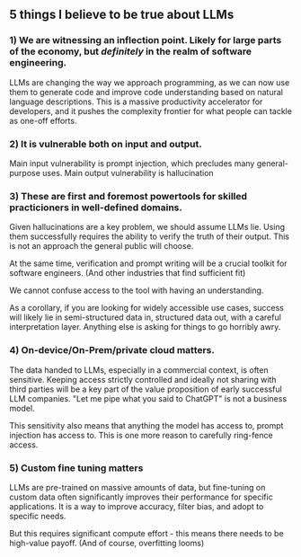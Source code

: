 5 things I believe to be true about LLMs
-----------------------------------------

### 1) We are witnessing an inflection point. Likely for large parts of the economy, but *definitely* in the realm of software engineering.

LLMs are changing the way we approach programming, as we can now use them to generate code and improve code understanding based on natural language descriptions. This is a massive productivity accelerator for developers, and it pushes the complexity frontier for what people can tackle as one-off efforts.

### 2) It is vulnerable both on input and output. 

Main input vulnerability is prompt injection, which precludes many general-purpose uses. Main output vulnerability is hallucination

### 3) These are first and foremost powertools for skilled practicioners in well-defined domains. 

Given hallucinations are a key problem, we should assume LLMs lie. Using them successfully requires the ability to verify the truth of their output. This is not an approach the general public will choose.

At the same time, verification and prompt writing will be a crucial toolkit for software engineers. (And other industries that find sufficient fit)

We cannot confuse access to the tool with having an understanding. 

As a corollary, if you are looking for widely accessible use cases, success will likely lie in semi-structured data in, structured data out, with a careful interpretation layer. Anything else is asking for things to go horribly awry.


### 4) On-device/On-Prem/private cloud matters.

The data handed to LLMs, especially in a commercial context, is often sensitive. Keeping access strictly controlled and ideally not sharing with third parties will be a key part of the value proposition of early successful LLM companies. "Let me pipe what you said to ChatGPT" is not a business model. 

This sensitivity also means that anything the model has access to, prompt injection has access to. This is one more reason to carefully ring-fence access.


### 5) Custom fine tuning matters

LLMs are pre-trained on massive amounts of data, but fine-tuning on custom data often significantly improves their performance for specific applications. It is a way to improve accuracy, filter bias, and adopt to specific needs. 

But this requires significant compute effort - this means there needs to be high-value payoff. (And of course, overfitting looms)
